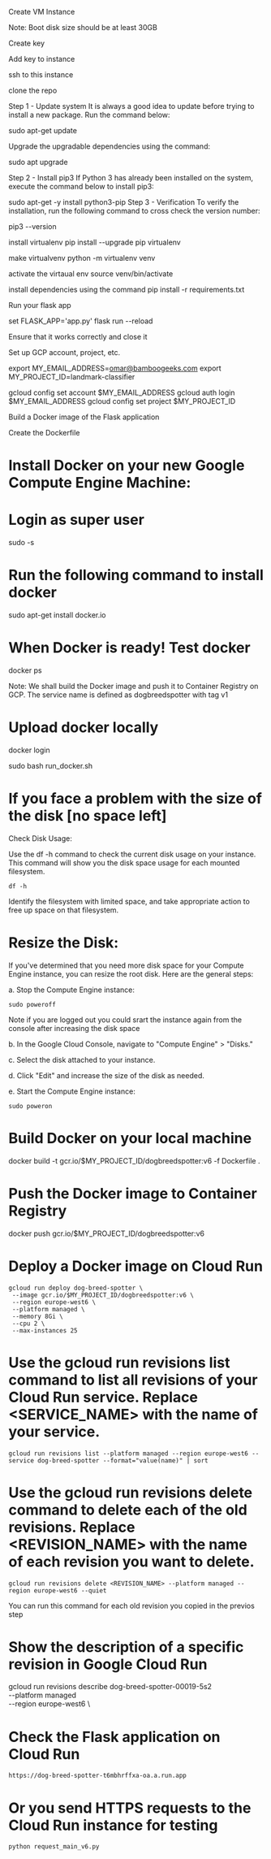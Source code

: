 Create VM Instance

Note: Boot disk size should be at least 30GB


Create key


Add key to instance


ssh to this instance



clone the repo



Step 1 - Update system
It is always a good idea to update before trying to install a new package. Run the command below:

sudo apt-get update

Upgrade the upgradable dependencies using the command:

sudo apt upgrade

Step 2 - Install pip3
If Python 3 has already been installed on the system, execute the command below to install pip3:

sudo apt-get -y install python3-pip
Step 3 - Verification
To verify the installation, run the following command to cross check the version number:

pip3 --version


install virtualenv
pip install --upgrade pip virtualenv

make virtualvenv
python -m virtualenv venv

activate the virtaual env
source venv/bin/activate  

install dependencies using the command
pip install -r requirements.txt

Run your flask app

set FLASK_APP='app.py'
flask run --reload

Ensure that it works correctly and close it

Set up GCP account, project, etc.

export MY_EMAIL_ADDRESS=omar@bamboogeeks.com
export MY_PROJECT_ID=landmark-classifier

gcloud config set account $MY_EMAIL_ADDRESS
gcloud auth login $MY_EMAIL_ADDRESS
gcloud config set project $MY_PROJECT_ID


Build a Docker image of the Flask application

Create the Dockerfile

# Install Docker on your new Google Compute Engine Machine:
# Login as super user

sudo -s
# Run the following command to install docker
sudo apt-get install docker.io
# When Docker is ready! Test docker
docker ps

Note: We shall build the Docker image and push it to Container Registry on GCP. The service name is defined as dogbreedspotter with tag v1

# Upload docker locally
docker login

sudo bash run_docker.sh

# If you face a problem with the size of the disk [no space left]
Check Disk Usage:

Use the df -h command to check the current disk usage on your instance. This command will show you the disk space usage for each mounted filesystem.
```
df -h
```
Identify the filesystem with limited space, and take appropriate action to free up space on that filesystem.
# Resize the Disk:

If you've determined that you need more disk space for your Compute Engine instance, you can resize the root disk. Here are the general steps:

a. Stop the Compute Engine instance:

```
sudo poweroff 
```

Note if you are logged out you could srart the instance again from the console after increasing the disk space

b. In the Google Cloud Console, navigate to "Compute Engine" > "Disks."

c. Select the disk attached to your instance.

d. Click "Edit" and increase the size of the disk as needed.

e. Start the Compute Engine instance:

```
sudo poweron
```

# Build Docker on your local machine
docker build -t gcr.io/$MY_PROJECT_ID/dogbreedspotter:v6 -f Dockerfile .
# Push the Docker image to Container Registry 
docker push gcr.io/$MY_PROJECT_ID/dogbreedspotter:v6

# Deploy a Docker image on Cloud Run

```
gcloud run deploy dog-breed-spotter \
 --image gcr.io/$MY_PROJECT_ID/dogbreedspotter:v6 \
 --region europe-west6 \
 --platform managed \
 --memory 8Gi \
 --cpu 2 \
 --max-instances 25
```

# Use the gcloud run revisions list command to list all revisions of your Cloud Run service. Replace <SERVICE_NAME> with the name of your service.

```
gcloud run revisions list --platform managed --region europe-west6 --service dog-breed-spotter --format="value(name)" | sort
```

# Use the gcloud run revisions delete command to delete each of the old revisions. Replace <REVISION_NAME> with the name of each revision you want to delete.

```
gcloud run revisions delete <REVISION_NAME> --platform managed --region europe-west6 --quiet
```

You can run this command for each old revision you copied in the previos step

# Show the description of a specific revision in Google Cloud Run
gcloud run revisions describe dog-breed-spotter-00019-5s2 \
  --platform managed \
  --region europe-west6 \

# Check the Flask application on Cloud Run

```
https://dog-breed-spotter-t6mbhrffxa-oa.a.run.app
```

# Or you send HTTPS requests to the Cloud Run instance for testing

```
python request_main_v6.py
```




